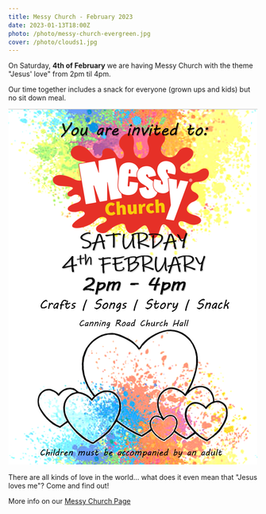 ```yaml
---
title: Messy Church - February 2023
date: 2023-01-13T18:00Z
photo: /photo/messy-church-evergreen.jpg
cover: /photo/clouds1.jpg
---
```


On Saturday, **4th of February** we are having Messy Church with the theme "Jesus' love" from 2pm til 4pm.

Our time together includes a snack for everyone (grown ups and kids) but no sit down meal.

![Messy Church Flyer 4th February 2023](/photo/messy-church-feb-2023.png)

There are all kinds of love in the world... what does it even mean that "Jesus loves me"? Come and find out!

More info on our [Messy Church Page](/services/messychurch/)
